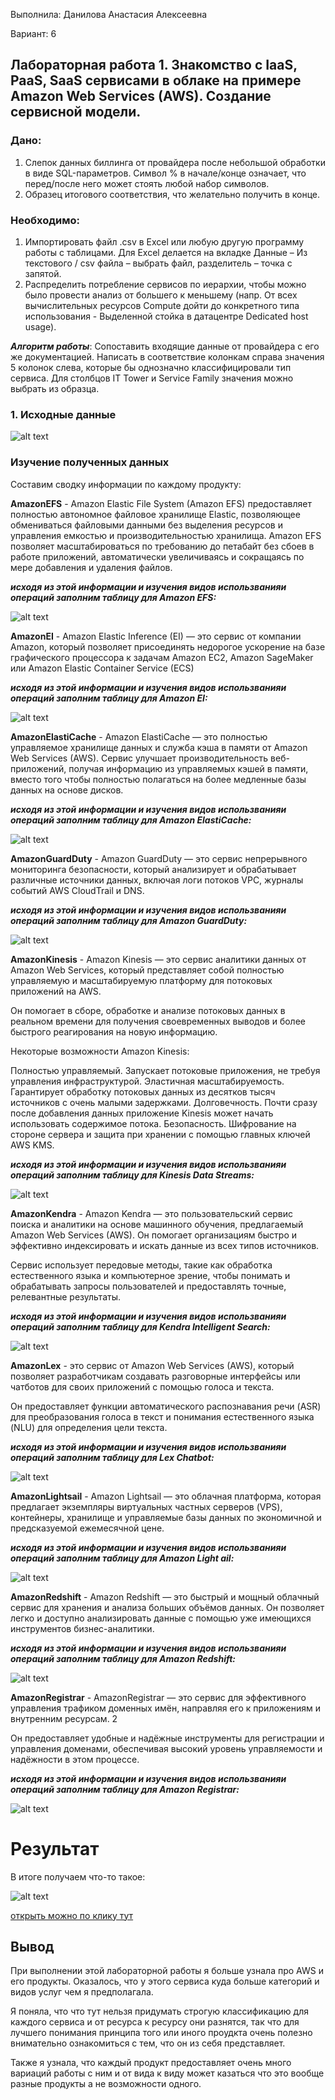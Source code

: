 Выполнила: Данилова Анастасия Алексеевна

Вариант: 6

## Лабораторная работа 1. Знакомство с IaaS, PaaS, SaaS сервисами в облаке на примере Amazon Web Services (AWS). Создание сервисной модели.

### Дано: 
1. Слепок данных биллинга от провайдера после небольшой обработки в виде SQL-параметров. Символ % в начале/конце означает, что перед/после него может стоять любой набор символов.
2. Образец итогового соответствия, что желательно получить в конце.

### Необходимо: 
1. Импортировать файл .csv в Excel или любую другую программу работы с таблицами. Для Excel делается на вкладке Данные – Из текстового / csv файла – выбрать файл, разделитель – точка с запятой.
2. Распределить потребление сервисов по иерархии, чтобы можно было провести анализ от большего к меньшему (напр. От всех вычислительных ресурсов Compute дойти до конкретного типа использования - Выделенной стойка в датацентре Dedicated host usage).


***Алгоритм работы***: Сопоставить входящие данные от провайдера с его же документацией. Написать в соответствие колонкам справа значения 5 колонок слева, которые бы однозначно классифицировали тип сервиса. Для столбцов IT Tower и Service Family значения можно выбрать из образца.



### 1. Исходные данные

![alt text](image.png)

### Изучение полученных данных

Составим сводку информации по каждому продукту:

**AmazonEFS** - Amazon Elastic File System (Amazon EFS) предоставляет полностью автономное файловое хранилище Elastic, позволяющее обмениваться файловыми данными без выделения ресурсов и управления емкостью и производительностью хранилища. Amazon EFS позволяет масштабироваться по требованию до петабайт без сбоев в работе приложений, автоматически увеличиваясь и сокращаясь по мере добавления и удаления файлов. 

***исходя из этой информации и изучения видов использванияи операций заполним таблицу для Amazon EFS:***

![alt text](image-3.png)

**AmazonEI** - Amazon Elastic Inference (EI) — это сервис от компании Amazon, который позволяет присоединять недорогое ускорение на базе графического процессора к задачам Amazon EC2, Amazon SageMaker или Amazon Elastic Container Service (ECS)

***исходя из этой информации и изучения видов использванияи операций заполним таблицу для Amazon EI:***

![alt text](image-4.png)

**AmazonElastiCache** - Amazon ElastiCache — это полностью управляемое хранилище данных и служба кэша в памяти от Amazon Web Services (AWS). Сервис улучшает производительность веб-приложений, получая информацию из управляемых кэшей в памяти, вместо того чтобы полностью полагаться на более медленные базы данных на основе дисков.

***исходя из этой информации и изучения видов использванияи операций заполним таблицу для Amazon ElastiCache:***

![alt text](image-5.png)

**AmazonGuardDuty** - Amazon GuardDuty — это сервис непрерывного мониторинга безопасности, который анализирует и обрабатывает различные источники данных, включая логи потоков VPC, журналы событий AWS CloudTrail и DNS.

***исходя из этой информации и изучения видов использванияи операций заполним таблицу для Amazon GuardDuty:***

![alt text](image-6.png)

**AmazonKinesis** - Amazon Kinesis — это сервис аналитики данных от Amazon Web Services, который представляет собой полностью управляемую и масштабируемую платформу для потоковых приложений на AWS.

Он помогает в сборе, обработке и анализе потоковых данных в реальном времени для получения своевременных выводов и более быстрого реагирования на новую информацию. 

Некоторые возможности Amazon Kinesis:

Полностью управляемый. Запускает потоковые приложения, не требуя управления инфраструктурой. 
Эластичная масштабируемость. Гарантирует обработку потоковых данных из десятков тысяч источников с очень малыми задержками. 
Долговечность. Почти сразу после добавления данных приложение Kinesis может начать использовать содержимое потока. 
Безопасность. Шифрование на стороне сервера и защита при хранении с помощью главных ключей AWS KMS. 

***исходя из этой информации и изучения видов использванияи операций заполним таблицу для Kinesis Data Streams:***

![alt text](image-10.png)

**AmazonKendra** - Amazon Kendra — это пользовательский сервис поиска и аналитики на основе машинного обучения, предлагаемый Amazon Web Services (AWS). Он помогает организациям быстро и эффективно индексировать и искать данные из всех типов источников. 

Сервис использует передовые методы, такие как обработка естественного языка и компьютерное зрение, чтобы понимать и обрабатывать запросы пользователей и предоставлять точные, релевантные результаты. 

***исходя из этой информации и изучения видов использванияи операций заполним таблицу для Kendra Intelligent Search:***

![alt text](image-8.png)

**AmazonLex** - это сервис от Amazon Web Services (AWS), который позволяет разработчикам создавать разговорные интерфейсы или чатботов для своих приложений с помощью голоса и текста. 

Он предоставляет функции автоматического распознавания речи (ASR) для преобразования голоса в текст и понимания естественного языка (NLU) для определения цели текста.

***исходя из этой информации и изучения видов использванияи операций заполним таблицу для Lex Chatbot:***

![alt text](image-9.png)

**AmazonLightsail** - Amazon Lightsail — это облачная платформа, которая предлагает экземпляры виртуальных частных серверов (VPS), контейнеры, хранилище и управляемые базы данных по экономичной и предсказуемой ежемесячной цене. 

***исходя из этой информации и изучения видов использванияи операций заполним таблицу для Amazon Light ail:***

![alt text](image-11.png)

**AmazonRedshift** - Amazon Redshift — это быстрый и мощный облачный сервис для хранения и анализа больших объёмов данных. Он позволяет легко и доступно анализировать данные с помощью уже имеющихся инструментов бизнес-аналитики. 

***исходя из этой информации и изучения видов использванияи операций заполним таблицу для Amazon Redshift:***

![alt text](image-12.png)

**AmazonRegistrar** - AmazonRegistrar — это сервис для эффективного управления трафиком доменных имён, направляя его к приложениям и внутренним ресурсам. 2

Он предоставляет удобные и надёжные инструменты для регистрации и управления доменами, обеспечивая высокий уровень управляемости и надёжности в этом процессе.

***исходя из этой информации и изучения видов использванияи операций заполним таблицу для Amazon Registrar:***

![alt text](image-13.png)

# Результат

В итоге получаем что-то такое:

![alt text](image-2.png)

[открыть можно по клику тут](https://docs.google.com/spreadsheets/d/1PXYzj1KEza59JsxuLbOY9BH5t1WjDmgDt3q8SqWZ7Zg/edit?usp=sharing)

## Вывод

При выполнении этой лабораторной работы я больше узнала про AWS и его продукты. Оказалось, что у этого сервиса куда больше категорий и видов услуг чем я предполагала.

Я поняла, что что тут нельзя придумать строгую классификацию для каждого сервиса и от ресурса к ресурсу они разнятся, так что для лучшего понимания принципа того или иного проудкта очень полезно внимательно ознакомиться с тем, что он из себя представляет.

Также я узнала, что каждый продукт предоставляет очень много вариаций работы с ним и от вида к виду может казаться что это вообще разные продукты а не возможности одного.